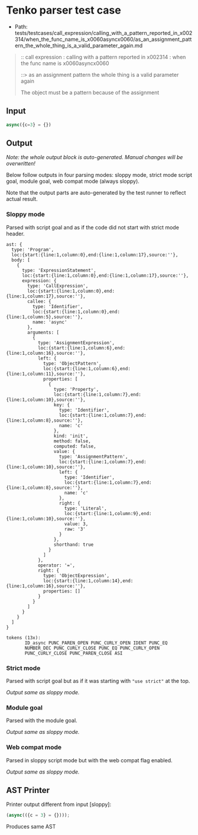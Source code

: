 # Tenko parser test case

- Path: tests/testcases/call_expression/calling_with_a_pattern_reported_in_x002314/when_the_func_name_is_x0060asyncx0060/as_an_assignment_pattern_the_whole_thing_is_a_valid_parameter_again.md

> :: call expression : calling with a pattern reported in x002314 : when the func name is x0060asyncx0060
>
> ::> as an assignment pattern the whole thing is a valid parameter again
>
> The object must be a pattern because of the assignment

## Input

`````js
async({c=3} = {})
`````

## Output

_Note: the whole output block is auto-generated. Manual changes will be overwritten!_

Below follow outputs in four parsing modes: sloppy mode, strict mode script goal, module goal, web compat mode (always sloppy).

Note that the output parts are auto-generated by the test runner to reflect actual result.

### Sloppy mode

Parsed with script goal and as if the code did not start with strict mode header.

`````
ast: {
  type: 'Program',
  loc:{start:{line:1,column:0},end:{line:1,column:17},source:''},
  body: [
    {
      type: 'ExpressionStatement',
      loc:{start:{line:1,column:0},end:{line:1,column:17},source:''},
      expression: {
        type: 'CallExpression',
        loc:{start:{line:1,column:0},end:{line:1,column:17},source:''},
        callee: {
          type: 'Identifier',
          loc:{start:{line:1,column:0},end:{line:1,column:5},source:''},
          name: 'async'
        },
        arguments: [
          {
            type: 'AssignmentExpression',
            loc:{start:{line:1,column:6},end:{line:1,column:16},source:''},
            left: {
              type: 'ObjectPattern',
              loc:{start:{line:1,column:6},end:{line:1,column:11},source:''},
              properties: [
                {
                  type: 'Property',
                  loc:{start:{line:1,column:7},end:{line:1,column:10},source:''},
                  key: {
                    type: 'Identifier',
                    loc:{start:{line:1,column:7},end:{line:1,column:8},source:''},
                    name: 'c'
                  },
                  kind: 'init',
                  method: false,
                  computed: false,
                  value: {
                    type: 'AssignmentPattern',
                    loc:{start:{line:1,column:7},end:{line:1,column:10},source:''},
                    left: {
                      type: 'Identifier',
                      loc:{start:{line:1,column:7},end:{line:1,column:8},source:''},
                      name: 'c'
                    },
                    right: {
                      type: 'Literal',
                      loc:{start:{line:1,column:9},end:{line:1,column:10},source:''},
                      value: 3,
                      raw: '3'
                    }
                  },
                  shorthand: true
                }
              ]
            },
            operator: '=',
            right: {
              type: 'ObjectExpression',
              loc:{start:{line:1,column:14},end:{line:1,column:16},source:''},
              properties: []
            }
          }
        ]
      }
    }
  ]
}

tokens (13x):
       ID_async PUNC_PAREN_OPEN PUNC_CURLY_OPEN IDENT PUNC_EQ
       NUMBER_DEC PUNC_CURLY_CLOSE PUNC_EQ PUNC_CURLY_OPEN
       PUNC_CURLY_CLOSE PUNC_PAREN_CLOSE ASI
`````

### Strict mode

Parsed with script goal but as if it was starting with `"use strict"` at the top.

_Output same as sloppy mode._

### Module goal

Parsed with the module goal.

_Output same as sloppy mode._

### Web compat mode

Parsed in sloppy script mode but with the web compat flag enabled.

_Output same as sloppy mode._

## AST Printer

Printer output different from input [sloppy]:

````js
(async(({c = 3} = {})));
````

Produces same AST
